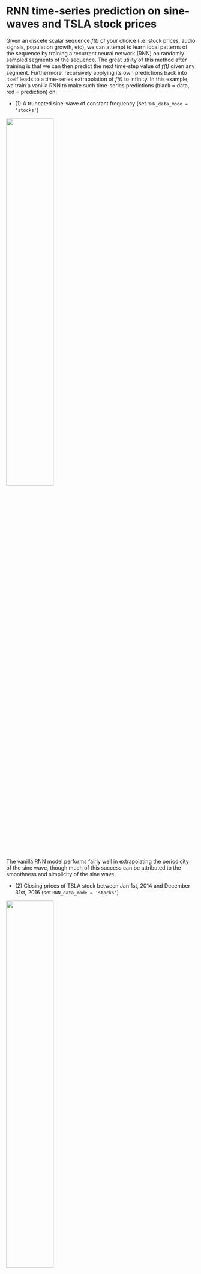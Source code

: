 # RNN time-series prediction on sine-waves and TSLA stock prices

Given an discete scalar sequence *f(t)* of your choice (i.e. stock prices, audio signals, population growth, etc), we can attempt to learn local patterns of the sequence by training a recurrent neural network (RNN) on randomly sampled segments of the sequence. The great utility of this method after training is that we can then predict the next time-step value of *f(t)* given any segment. Furthermore, recursively applying its own predictions back into itself leads to a time-series extrapolation of *f(t)* to infinity. In this example, we train a vanilla RNN to make such time-series predictions (black = data, red = prediction) on:
 
 
* (1) A truncated sine-wave of constant frequency  (set `RNN_data_mode = 'stocks'`)
 
<img src="https://github.com/ankonzoid/artificio/blob/master/rnn_timeseries/plots/timeseries_sinewave.png" width="50%" align="center">

The vanilla RNN model performs fairly well in extrapolating the periodicity of the sine wave, though much of this success can be attributed to the smoothness and simplicity of the sine wave.

 
* (2) Closing prices of TSLA stock between Jan 1st, 2014 and December 31st, 2016 (set `RNN_data_mode = 'stocks'`)

<img src="https://github.com/ankonzoid/artificio/blob/master/rnn_timeseries/plots/timeseries_stocks.png" width="50%" align="center">

There is a slight hope that the vanilla RNN model makes a somewhat realistic prediction for the TSLA daily closing prices, which makes it somewhat of a helper with determining the short-term price momentum. What is omitted in this graph though is that the long-term behaviour is too simple and unrealistic which tends to be a very ubiquitous problem with RNNs (in our example run, the price shoots up to unrealistic prices and continues in a straight line). This sort of behaviour disqualifies this vanilla RNN model from being a solid predictor of stock prices in the long-run (as one might have expected and been critical of). 


### Usage:

To perform time-series predictions on the truncated sine-wave using the pre-existing trained models, run the command

> python RNN_timeseries.py

The adjustable parameters in `RNN_timeseries.py`:

* To use pre-existing trained models set `train_model = False`, and to train the model from scratch set `train_model = True`

* To implement the sine-wave time-series set `RNN_data_mode = 'sinewave'`, and to implement the TSLA stock price time-series set `NN_data_mode = 'stocks'`


### Libraries required: 

* tensorflow, numpy
* pandas_datareader (for TSLA stock price retrieval)
